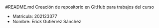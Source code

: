 #README.md Creación de repositorio en GitHub para trabajos del curso

* Matricula: 202123377
* Nombre: Erick Gutiérrez Sánchez
